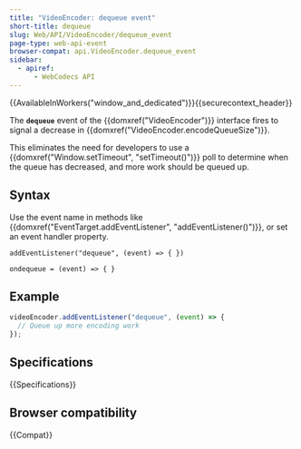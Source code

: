 ```yaml
---
title: "VideoEncoder: dequeue event"
short-title: dequeue
slug: Web/API/VideoEncoder/dequeue_event
page-type: web-api-event
browser-compat: api.VideoEncoder.dequeue_event
sidebar:
  - apiref:
      - WebCodecs API
---
```


{{AvailableInWorkers("window_and_dedicated")}}{{securecontext_header}}

The **`dequeue`** event of the {{domxref("VideoEncoder")}} interface fires to signal a decrease in {{domxref("VideoEncoder.encodeQueueSize")}}.

This eliminates the need for developers to use a {{domxref("Window.setTimeout", "setTimeout()")}} poll to determine when the queue has decreased, and more work should be queued up.

## Syntax

Use the event name in methods like {{domxref("EventTarget.addEventListener", "addEventListener()")}}, or set an event handler property.

```js-nolint
addEventListener("dequeue", (event) => { })

ondequeue = (event) => { }
```

## Example

```js
videoEncoder.addEventListener("dequeue", (event) => {
  // Queue up more encoding work
});
```

## Specifications

{{Specifications}}

## Browser compatibility

{{Compat}}
